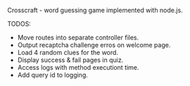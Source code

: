 Crosscraft - word guessing game implemented with node.js.

TODOS:

* Move routes into separate controller files.
* Output recaptcha challenge erros on welcome page.
* Load 4 random clues for the word.
* Display success & fail pages in quiz.
* Access logs with method executiont time.
* Add query id to logging.